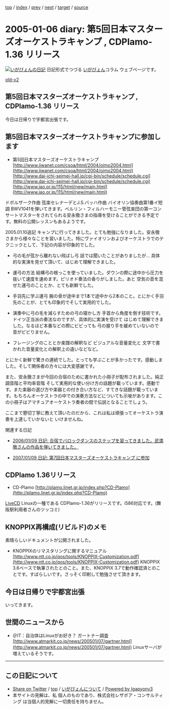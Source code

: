 [top](../index.html) 
 / [index](index.html) 
 / [prev](ig050103.html) 
 / [next](ig050108.html) 
 / [target](https://www.igapyon.jp/igapyon/diary/2005/ig050106.html) 
 / [source](https://github.com/igapyon/diary/blob/master/2005/ig050106.src.md) 

2005-01-06 diary: 第5回日本マスターズオーケストラキャンプ , CDPlamo-1.36 リリース
=====================================================================================================
[![いがぴょんの日記](https://www.igapyon.jp/igapyon/diary/images/iga200306s.jpg "いがぴょん")](https://www.igapyon.jp/igapyon/diary/memo/memoigapyon.html) 日記形式でつづる [いがぴょん](https://www.igapyon.jp/igapyon/diary/memo/memoigapyon.html)コラム ウェブページです。

[old-v2](ig050106-orig.html)

## 第5回日本マスターズオーケストラキャンプ , CDPlamo-1.36 リリース

今日は日帰りで宇都宮出張です。


## 第5回日本マスターズオーケストラキャンプに参加します

* 第5回日本マスターズオーケストラキャンプ
  [http://www.iiwanet.com/csoa/html/2004/ojmo2004.html](http://www.iiwanet.com/csoa/html/2004/ojmo2004.html)
  [http://www.dai-ichi-seimei-hall.jp/cgi-bin/schedule/schedule.cgi](http://www.dai-ichi-seimei-hall.jp/cgi-bin/schedule/schedule.cgi)
  [http://www.jao.or.jp/115/html/new/main.html](http://www.jao.or.jp/115/html/new/main.html)

 ドボルザーク作曲 弦楽セレナーデとJ.S.バッハ作曲 バイオリン協奏曲第1番イ短調 BWV1041を弾いてきます。ベルリン・フィルハーモニー管弦楽団の第一コンサートマスターをされてられる安永徹さまの指導を受けることができる予定です。無料の公開レッスンもあるようです。

2005.01.10追記 キャンプに行ってきました。とても勉強になりました。安永徹さまから様々なことを習いました。特にヴァイオリンおよびオーケストラでのテクニックとして、下記の内容が印象的でした。

* 弓の毛が弦から離れない飛ばし弓
  話では聞いたことがありましたが… 具体的な実演を見せて頂いて、はじめて理解できました。
  
* 運弓の方法
  結構弓の根っこを使っていました。ダウンの際に途中から圧力を抜いて速度を速めます。ピリオド奏法の香りがしました。あと 空気の音を混ぜた運弓のこととか、とても新鮮でした。
  
* 手羽先に学ぶ運弓
  腕の骨が途中まで1本で途中から2本のこと。とにかく手羽先のことが、とても印象的でそして実用的でした。
  
* 演奏中に弓の毛を減らすための弓の寝かし方
  手首から角度を倒す技術です。ドイツ正当派の奏法なのですが、具体的に実演を受けて はじめて理解できました。なるほど本番などの際にビビっても 弓の握り手を緩めていないので
  音がビビりません。
  
* フレージングのこととか楽譜の解釈など
  ビジュアルな音量変化と 文字で書かれた音量変化との解釈上の違いなどなど。

とにかく新鮮で驚きの連続でした。とっても学ぶことが多かったです。感動しました。そして関係者の方々には大変感謝です。

また、安永徹さまが今回の合宿のために書かれた小冊子が配布されました。純正調音階と平均率音階 そして実用的な使い分け方の話題が載っています。感動です。また楽器の選び方や楽器との付き合い方など、すてきな話題が載っています。もちろんオーケストラの中での演奏方法などについても示唆があります。この小冊子はアマチュアオーケストラ奏者の間で伝説となることでしょう。

ここまで懇切丁寧に教えて頂いたのだから、これは私は頑張ってオーケストラ演奏を上達していかないと いけませんね。

関連する日記

* [2006/01/09 日記: 合宿でバロックダンスのステップを習ってきました。武満徹さんの作品を弾いてきました。](../2006/ig060109.html)
  
* [2007/01/09 日記: 第7回日本マスターズオーケストラキャンプ に参加](../2007/ig070109.html)

## CDPlamo 1.36リリース

* CD-Plamo
  [http://plamo.linet.gr.jp/index.php?CD-Plamo](http://plamo.linet.gr.jp/index.php?CD-Plamo)

[LiveCD](http://www.igapyon.jp/igapyon/diary/keyword/livecd.html) Linuxの一種である CDPlamo-1.36がリリースです。i586対応です。(舞阪駅利用者さんのツッコミ)

## KNOPPIX再構成(リビルド)のメモ

素晴らしいドキュメントが公開されました。

* KNOPPIXのリマスタリングに関するマニュアル
  [http://www.ntt.co.jp/qos/tools/KNOPPIX-Customization.pdf](http://www.ntt.co.jp/qos/tools/KNOPPIX-Customization.pdf)
  KNOPPIX 3.6ベースで執筆されたとのこと。また、KNOPPIX 3.7で動作確認済とのことです。すばらしいです。さっそく印刷して勉強させて頂きます。

## 今日は日帰りで宇都宮出張

いってきます。

## 世間のニュースから

* ＠IT：自治体はLinuxがお好き？ ガートナー調査
  [http://www.atmarkit.co.jp/news/200501/07/gartner.html](http://www.atmarkit.co.jp/news/200501/07/gartner.html)
  Linuxサーバが増えているそうです。


----------------------------------------------------------------------------------------------------

## この日記について

* [Share on Twitter](https://twitter.com/intent/tweet?hashtags=igapyon%2Cdiary%2C%E3%81%84%E3%81%8C%E3%81%B4%E3%82%87%E3%82%93&text=%E7%AC%AC5%E5%9B%9E%E6%97%A5%E6%9C%AC%E3%83%9E%E3%82%B9%E3%82%BF%E3%83%BC%E3%82%BA%E3%82%AA%E3%83%BC%E3%82%B1%E3%82%B9%E3%83%88%E3%83%A9%E3%82%AD%E3%83%A3%E3%83%B3%E3%83%97+%2C+CDPlamo-1.36+%E3%83%AA%E3%83%AA%E3%83%BC%E3%82%B9&url=https%3A%2F%2Fwww.igapyon.jp%2Figapyon%2Fdiary%2F2005%2Fig050106.html) / [top](../index.html) / [いがぴょんについて](https://www.igapyon.jp/igapyon/diary/memo/memoigapyon.html) / [Powered by Igapyonv3](https://github.com/igapyon/igapyonv3)
* 本サイトの見解は、私 個人のものであり、株式会社レザボア・コンサルティング は当個人的見解に一切責任を持ちません。 
